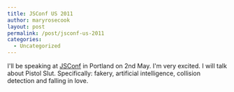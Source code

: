 ```yaml
---
title: JSConf US 2011
author: maryrosecook
layout: post
permalink: /post/jsconf-us-2011
categories:
  - Uncategorized
---
```

I'll be speaking at [JSConf][1] in Portland on 2nd May. I'm very excited. I will talk about Pistol Slut. Specifically: fakery, artificial intelligence, collision detection and falling in love.

 [1]: http://2011.jsconf.us